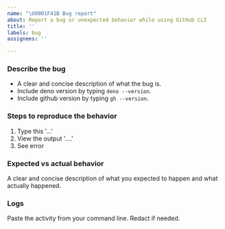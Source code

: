 ```yaml
---
name: "\U0001F41B Bug report"
about: Report a bug or unexpected behavior while using GitHub CLI
title: ''
labels: bug
assignees: ''

---
```


### Describe the bug

- A clear and concise description of what the bug is. 
- Include deno version by typing `deno --version`.
- Include github version by typing `gh --version`.

### Steps to reproduce the behavior

1. Type this '...'
2. View the output '....'
3. See error

### Expected vs actual behavior

A clear and concise description of what you expected to happen and what actually happened.

### Logs

Paste the activity from your command line. Redact if needed.

<!-- Note: Set `GH_DEBUG=true` for verbose logs or `GH_DEBUG=api` for verbose logs with HTTP traffic details. -->
